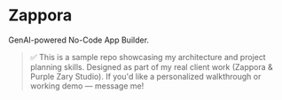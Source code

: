 # Zappora

GenAI-powered No-Code App Builder.

> ✅ This is a sample repo showcasing my architecture and project planning skills.
> Designed as part of my real client work (Zappora & Purple Zary Studio).
> If you'd like a personalized walkthrough or working demo — message me!
